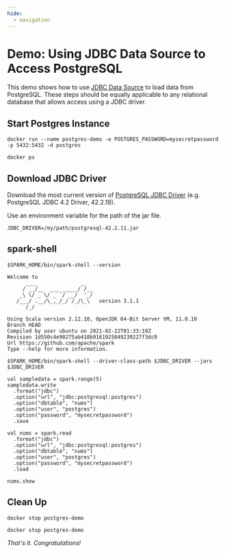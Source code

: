 ```yaml
---
hide:
  - navigation
---
```


# Demo: Using JDBC Data Source to Access PostgreSQL

This demo shows how to use [JDBC Data Source](../datasources/jdbc/index.md) to load data from PostgreSQL. These steps should be equally applicable to any relational database that allows access using a JDBC driver.

## Start Postgres Instance

```text
docker run --name postgres-demo -e POSTGRES_PASSWORD=mysecretpassword -p 5432:5432 -d postgres
```

```text
docker ps
```

## Download JDBC Driver

Download the most current version of [PostgreSQL JDBC Driver](https://jdbc.postgresql.org/download.html#current) (e.g. PostgreSQL JDBC 4.2 Driver, 42.2.19).

Use an environment variable for the path of the jar file.

```text
JDBC_DRIVER=/my/path/postgresql-42.2.11.jar
```

## spark-shell

```text
$SPARK_HOME/bin/spark-shell --version
```

```text
Welcome to
      ____              __
     / __/__  ___ _____/ /__
    _\ \/ _ \/ _ `/ __/  '_/
   /___/ .__/\_,_/_/ /_/\_\   version 3.1.1
      /_/

Using Scala version 2.12.10, OpenJDK 64-Bit Server VM, 11.0.10
Branch HEAD
Compiled by user ubuntu on 2021-02-22T01:33:19Z
Revision 1d550c4e90275ab418b9161925049239227f3dc9
Url https://github.com/apache/spark
Type --help for more information.
```

```text
$SPARK_HOME/bin/spark-shell --driver-class-path $JDBC_DRIVER --jars $JDBC_DRIVER
```

```text
val sampledata = spark.range(5)
sampledata.write
  .format("jdbc")
  .option("url", "jdbc:postgresql:postgres")
  .option("dbtable", "nums")
  .option("user", "postgres")
  .option("password", "mysecretpassword")
  .save
```

```text
val nums = spark.read
  .format("jdbc")
  .option("url", "jdbc:postgresql:postgres")
  .option("dbtable", "nums")
  .option("user", "postgres")
  .option("password", "mysecretpassword")
  .load
```

```text
nums.show
```

## Clean Up

```text
docker stop postgres-demo
```

```text
docker stop postgres-demo
```

_That's it. Congratulations!_
